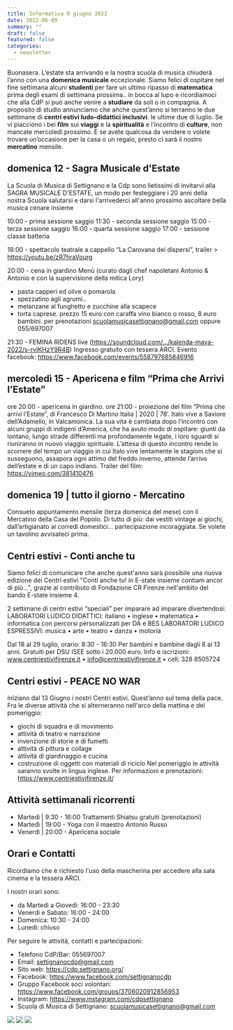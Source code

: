 ```yaml
---
title: Informativa 9 giugno 2022
date: 2022-06-09
summary: ""
draft: false
featured: false
categories:
  - newsletter
---
```


Buonasera.
L’estate sta arrivando e la nostra scuola di musica chiuderà l’anno con una **domenica musicale** eccezionale.
Siamo felici di ospitare nel fine settimana alcuni **studenti** per fare un ultimo ripasso di **matematica** prima degli esami di settimana prossima.. in bocca al lupo e ricordiamoci che alla CdP si può anche venire a **studiare** da soli o in compagnia.
A proposito di studio annunciamo che anche quest’anno si terranno le due settimane di **centri estivi ludo-didattici inclusivi**. le ultime due di luglio.
Se vi piacciono i bei **film** sui **viaggi** e la **spiritualità** e l’incontro di **culture**, non mancate mercoledì prossimo. E se avete qualcosa da vendere o volete trovare un’occasione per la casa o un regalo, presto ci sarà il nostro **mercatino** mensile.

## domenica 12 - Sagra Musicale d'Estate
La Scuola di Musica di Settignano e la Cdp sono lietissimi di invitarvi alla SAGRA MUSICALE D'ESTATE, un modo per
festeggiare i 20 anni della nostra Scuola
salutarsi e darsi l'arrivederci all'anno prossimo
ascoltare bella musica
cenare insieme

10:00 - prima sessione saggio
11:30 - seconda sessione saggio
15:00 - terza sessione saggio
16:00 - quarta sessione saggio
17:00 - sessione classe batteria

18:00 - spettacolo teatrale a cappello “La Carovana dei dispersi”, trailer > https://youtu.be/zR7hraVourg

20:00 - cena in giardino
Menù (curato dagli chef napoletani Antonio & Antonio e con la supervisione della mitica Lory)
- pasta capperi ed olive o pomarola
- spezzatino agli agrumi..
- melanzane al funghetto e zucchine alla scapece
- torta caprese.
prezzo 15 euro con caraffa vino bianco o rosso, 8 euro bambini.
per prenotazioni scuolamusicasettignano@gmail.com oppure 055/697007

21:30 - FEMINA RIDENS live (https://soundcloud.com/.../kalenda-maya-2022/s-rvlKHzY9R4B)
Ingresso gratuito con tessera ARCI.
Evento facebook: https://www.facebook.com/events/558797685846916

## mercoledì 15 - Apericena e film “Prima che Arrivi l’Estate”
ore 20:00 - apericena in giardino.
ore 21:00 - proiezione del film “Prima che arrivi l’Estate”, di Francesco Di Martino Italia | 2020 | 78’.
Italo vive a Saviore dell’Adamello, in Valcamonica. La sua vita è cambiata dopo l’incontro con alcuni gruppi di indigeni d’America, che ha avuto modo di ospitare: giunti da lontano, lungo strade differenti ma profondamente legate, i loro sguardi si riuniranno in nuovo viaggio spirituale. L’attesa di questo incontro rende lo scorrere del tempo un viaggio in cui Italo vive lentamente le stagioni che si susseguono, assapora ogni attimo del freddo inverno, attende l’arrivo dell’estate e di un capo indiano.
Trailer del film: https://vimeo.com/381410476

## domenica 19 | tutto il giorno - Mercatino
Consueto appuntamento mensile (terza domenica del mese) con il Mercatino della Casa del Popolo. Di tutto di più: dai vestiti vintage ai giochi, dall’artigianato ai corredi domestici… partecipazione incoraggiata. Se volete un tavolino avvisateci prima.

## Centri estivi - Conti anche tu
Siamo felici di comunicare che anche quest'anno sarà possibile una nuova edizione dei Centri estivi "Conti anche tu! in E-state insieme contiam ancor di più...", grazie al contributo di Fondazione CR Firenze nell'ambito del bando E-state insieme 4.

2 settimane di centri estivi “speciali” per imparare ad imparare divertendosi:
LABORATORI LUDICO DIDATTICI: italiano • inglese • matematica • informatica
con percorsi personalizzati per DA e BES
LABORATORI LUDICO ESPRESSIVI: musica • arte • teatro • danza • motoria

Dal 18 al 29 luglio, orario: 8:30 - 16:30
Per bambini e bambine dagli 8 ai 13 anni.
Gratuiti per DSU ISEE sotto i 20.000 euro.
Info e iscrizioni: www.centriestivifirenze.it • info@centriestivifirenze.it • cell: 328 8505724

## Centri estivi - PEACE NO WAR
Iniziano dal 13 Giugno i nostri Centri estivi. Quest’anno sul tema della pace.
Fra le diverse attività che si alterneranno nell'arco della mattina e del pomeriggio:
- giochi di squadra e di movimento
- attività di teatro e narrazione
- invenzione di storie e di fumetti
- attività di pittura e collage
- attività di giardinaggio e cucina
- costruzione di oggetti con materiali di riciclo
Nel pomeriggio le attività saranno svolte in lingua inglese. 
Per informazioni e prenotazioni: https://www.centriestivifirenze.it/

## Attività settimanali ricorrenti
- Martedì | 9:30 - 16:00 Trattamenti Shiatsu gratuiti (prenotazioni)
- Martedì | 19:00 - Yoga con il maestro Antonio Russo
- Venerdì | 20:00 - Apericena sociale

## Orari e Contatti
Ricordiamo che è richiesto l'uso della mascherina per accedere alla sala cinema e la tessera ARCI.

I nostri orari sono:
- da Martedì a Giovedì: 16:00 - 23:30
- Venerdì e Sabato: 16:00 - 24:00
- Domenica: 10:30 - 24:00
- Lunedì: chiuso

Per seguire le attività, contatti e partecipazioni:
- Telefono CdP/Bar: 055697007
- Email: settignanocdp@gmail.com
- Sito web: https://cdp.settignano.org/
- Facebook: https://www.facebook.com/settignanocdp
- Gruppo Facebook soci volontari: https://www.facebook.com/groups/3706020912856953
- Instagram: https://www.instagram.com/cdpsettignano
- Scuola di Musica di Settignano: scuolamusicasettignano@gmail.com

![](volantini/2022_centri_estivi_didattici.webp)
![](volantini/202206_sagra_musica.webp)
![](volantini/20220615_film_prima_estate.webp)
